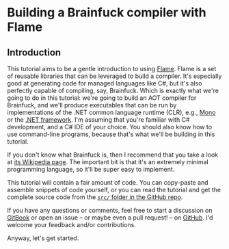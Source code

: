 # Building a Brainfuck compiler with Flame

## Introduction

This tutorial aims to be a gentle introduction to using [Flame](https://github.com/jonathanvdc/Flame). Flame is a set of reusable libraries that can be leveraged to build a compiler. It's especially good at generating code for managed languages like C\#, but it's also perfectly capable of compiling, say, Brainfuck. Which is exactly what we're going to do in this tutorial: we're going to build an AOT compiler for Brainfuck, and we'll produce executables that can be run by implementations of the .NET common language runtime \(CLR\), e.g., [Mono](http://www.mono-project.com/) or the [.NET framework](https://www.microsoft.com/net/). I'm assuming that you're familiar with C\# development, and a C\# IDE of your choice. You should also know how to use command-line programs, because that's what we'll be building in this tutorial.

If you don't know what Brainfuck is, then I recommend that you take a look at [its Wikipedia page](https://en.wikipedia.org/wiki/Brainfuck). The important bit is that it's an extremely minimal programming language, so it'll be super easy to implement.

This tutorial will contain a fair amount of code. You can copy-paste and assemble snippets of code yourself, or you can read the tutorial and get the complete source code from the [`src/` folder in the GitHub repo](https://github.com/jonathanvdc/flame-brainfuck/tree/master/src).

If you have any questions or comments, feel free to start a discussion on [GitBook](https://www.gitbook.com/book/jonathanvdc/flame-brainfuck/) or open an issue &ndash; or maybe even a pull request! &ndash; on [GitHub](https://github.com/jonathanvdc/flame-brainfuck/). I'd welcome your feedback and/or contributions.

Anyway, let's get started.
